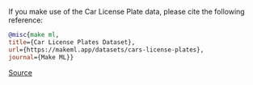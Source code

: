 If you make use of the Car License Plate data, please cite the following reference:

```bibtex
@misc{make ml,
title={Car License Plates Dataset},
url={https://makeml.app/datasets/cars-license-plates},
journal={Make ML}}
```

[Source](https://www.kaggle.com/datasets/andrewmvd/car-plate-detection)
